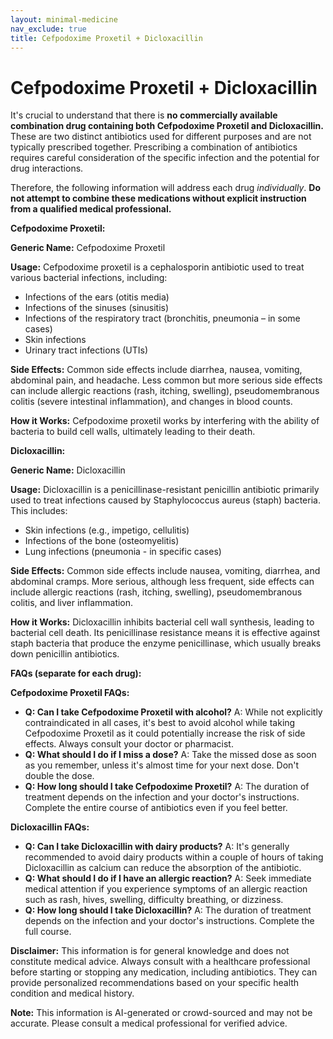 ```yaml
---
layout: minimal-medicine
nav_exclude: true
title: Cefpodoxime Proxetil + Dicloxacillin
---
```


# Cefpodoxime Proxetil + Dicloxacillin

It's crucial to understand that there is **no commercially available combination drug containing both Cefpodoxime Proxetil and Dicloxacillin.**  These are two distinct antibiotics used for different purposes and are not typically prescribed together.  Prescribing a combination of antibiotics requires careful consideration of the specific infection and the potential for drug interactions.

Therefore, the following information will address each drug *individually*.  **Do not attempt to combine these medications without explicit instruction from a qualified medical professional.**


**Cefpodoxime Proxetil:**

**Generic Name:** Cefpodoxime Proxetil

**Usage:** Cefpodoxime proxetil is a cephalosporin antibiotic used to treat various bacterial infections, including:

* Infections of the ears (otitis media)
* Infections of the sinuses (sinusitis)
* Infections of the respiratory tract (bronchitis, pneumonia – in some cases)
* Skin infections
* Urinary tract infections (UTIs)


**Side Effects:** Common side effects include diarrhea, nausea, vomiting, abdominal pain, and headache.  Less common but more serious side effects can include allergic reactions (rash, itching, swelling),  pseudomembranous colitis (severe intestinal inflammation), and changes in blood counts.


**How it Works:** Cefpodoxime proxetil works by interfering with the ability of bacteria to build cell walls, ultimately leading to their death.


**Dicloxacillin:**

**Generic Name:** Dicloxacillin

**Usage:** Dicloxacillin is a penicillinase-resistant penicillin antibiotic primarily used to treat infections caused by Staphylococcus aureus (staph) bacteria. This includes:

* Skin infections (e.g., impetigo, cellulitis)
* Infections of the bone (osteomyelitis)
* Lung infections (pneumonia - in specific cases)

**Side Effects:** Common side effects include nausea, vomiting, diarrhea, and abdominal cramps.  More serious, although less frequent, side effects can include allergic reactions (rash, itching, swelling),  pseudomembranous colitis, and liver inflammation.


**How it Works:** Dicloxacillin inhibits bacterial cell wall synthesis, leading to bacterial cell death.  Its penicillinase resistance means it is effective against staph bacteria that produce the enzyme penicillinase, which usually breaks down penicillin antibiotics.


**FAQs (separate for each drug):**

**Cefpodoxime Proxetil FAQs:**

* **Q: Can I take Cefpodoxime Proxetil with alcohol?** A:  While not explicitly contraindicated in all cases, it's best to avoid alcohol while taking Cefpodoxime Proxetil as it could potentially increase the risk of side effects.  Always consult your doctor or pharmacist.
* **Q: What should I do if I miss a dose?** A: Take the missed dose as soon as you remember, unless it's almost time for your next dose.  Don't double the dose.
* **Q: How long should I take Cefpodoxime Proxetil?** A:  The duration of treatment depends on the infection and your doctor's instructions.  Complete the entire course of antibiotics even if you feel better.

**Dicloxacillin FAQs:**

* **Q: Can I take Dicloxacillin with dairy products?** A:  It's generally recommended to avoid dairy products within a couple of hours of taking Dicloxacillin as calcium can reduce the absorption of the antibiotic.
* **Q: What should I do if I have an allergic reaction?** A:  Seek immediate medical attention if you experience symptoms of an allergic reaction such as rash, hives, swelling, difficulty breathing, or dizziness.
* **Q: How long should I take Dicloxacillin?** A:  The duration of treatment depends on the infection and your doctor's instructions.  Complete the full course.


**Disclaimer:** This information is for general knowledge and does not constitute medical advice. Always consult with a healthcare professional before starting or stopping any medication, including antibiotics. They can provide personalized recommendations based on your specific health condition and medical history.


**Note:** This information is AI-generated or crowd-sourced and may not be accurate. Please consult a medical professional for verified advice.